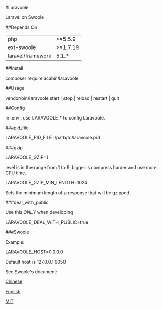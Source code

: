 #Laravoole

Laravel on Swoole

##Depends On
<table>
	<tr>
		<td>php</td><td>>=5.5.9</td>
	</tr>
	<tr>
		<td>ext-swoole</td><td>>=1.7.19</td>
	</tr>
	<tr>
		<td>laravel/framework</td><td>5.1.*</td>
	</tr>
</table>

##Install

 composer require acabin/laravoole

##Usage

 vendor/bin/laravoole start | stop | reload | restart | quit


##Config

In .env , use LARAVOOLE_* to config Laravoole.

###pid_file

 LARAVOOLE_PID_FILE=/path/to/laravoole.pid

###gzip

 LARAVOOLE_GZIP=1

level is in the range from 1 to 9, bigger is compress harder and use more CPU time.

 LARAVOOLE_GZIP_MIN_LENGTH=1024

Sets the minimum length of a response that will be gzipped.

###deal_with_public

Use this *ONLY* when developing

 LARAVOOLE_DEAL_WITH_PUBLIC=true

###Swoole

Example:

 LARAVOOLE_HOST=0.0.0.0

Default host is 127.0.0.1:9050

See Swoole's document:

[Chinese](http://wiki.swoole.com/wiki/page/274.html)

[English](https://cdn.rawgit.com/tchiotludo/swoole-ide-helper/dd73ce0dd949870daebbf3e8fee64361858422a1/docs/classes/swoole_server.html#method_set)

[MIT](LICENSE)
